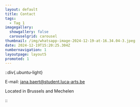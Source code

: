 ```yaml
---
layout: default
title: Contact
tags:
  - Tag 1
imagegallery:
  showgallery: false
  carouselgrid: carousel
thumbnail: /img/whatsapp-image-2024-12-19-at-16.34.04-3.jpeg
date: 2024-12-19T15:20:25.304Z
numbernavigation: 1
layoutpage: layout5
promoted: 1
---
```

::div{.ubuntu-light}

<!--StartFragment-->

E﻿-mail: jana.baert@student.luca-arts.be

L﻿ocated in Brussels and Mechelen

<!--EndFragment-->

::